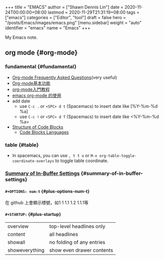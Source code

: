 +++
title = "EMACS"
author = ["Shawn Dennis Lin"]
date = 2020-11-24T00:00:00+08:00
lastmod = 2020-11-29T21:31:19+08:00
tags = ["emacs"]
categories = ["Editor", "tool"]
draft = false
hero = "/posts/Emacs/images/emacs.png"
[menu.sidebar]
  weight = "auto"
  identifier = "emacs"
  name = "Emacs"
+++

My Emacs note.  

<!--more-->


## org mode {#org-mode}


### fundamental {#fundamental}

-   [Org-mode Frequently Asked Questions](https://mattduck.github.io/generic-css/demo/org-demo.html#Tables)(very useful)
-   [Org-mode基本功能](https://www.johneyzheng.top/2019/01/Org%5Fmode/)
-   [org-mode入門教程](http://fuzihao.org/blog/2015/02/19/org-mode%E6%95%99%E7%A8%8B/)
-   [emacs org-mode 的使用](https://www.wenhui.space/docs/02-emacs/emacs%5Forg%5Fmode/)
-   add date  
    -   use `C-c .` or `<SPC> d t` (Spacemacs) to insert date like [%Y-%m-%d %a]
    -   use `C-c !` or `<SPC> d T` (Spacemacs) to insert date like <%Y-%m-%d %a>
-   [Structure of Code Blocks](https://orgmode.org/manual/Structure-of-Code-Blocks.html)  
    -   [Code Blocks Languages](https://orgmode.org/manual/Languages.html#Languages)


### table {#table}

-   In spacemacs, you can use `, t t o` or `M-x org-table-toggle-coordinate-overlays` to toggle table coordinate.


### [Summary of In-Buffer Settings](https://orgmode.org/manual/In%5F002dbuffer-Settings.html) {#summary-of-in-buffer-settings}


#### `#+OPTIONS: num:t` {#plus-options-num-t}

在 github 上會顯示標號，如1 1 1.1 1.2 1.1.1等  


#### `#+STARTUP:` {#plus-startup}

|                |                           |
|----------------|---------------------------|
| overview       | top-level headlines only  |
| content        | all headlines             |
| showall        | no folding of any entries |
| showeverything | show even drawer contents |

